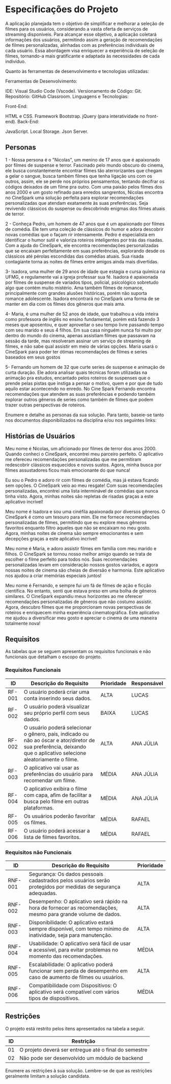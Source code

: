 # Especificações do Projeto

A aplicação planejada tem o objetivo de simplificar e melhorar a seleção de filmes para os usuários, considerando a vasta oferta de serviços de streaming disponíveis. Para alcançar esse objetivo, a aplicação coletará informações dos usuários, permitindo assim a geração de recomendações de filmes personalizadas, alinhadas com as preferências individuais de cada usuário. Essa abordagem visa enriquecer a experiência de seleção de filmes, tornando-a mais gratificante e adaptada às necessidades de cada indivíduo.

Quanto às ferramentas de desenvolvimento e tecnologias utilizadas:

Ferramentas de Desenvolvimento:

IDE: Visual Studio Code (Vscode).
Versionamento de Código: Git.
Repositório: GitHub Classroom.
Linguagens e Tecnologias:

Front-End:

HTML e CSS.
Framework Bootstrap.
jQuery (para interatividade no front-end).
Back-End:

JavaScript.
Local Storage.
Json Server.

## Personas

1 - Nossa persona é o "Nicolas", um menino de 17 anos que é apaixonado por filmes de suspense e terror. Fascinado pelo mundo obscuro do cinema, ele busca constantemente encontrar filmes tão aterrorizantes que chegam a gelar o sangue, busca também filmes que tenha ligação uns com os outros, assim, ele se perde nos próprios pensamentos, tentando decifrar os códigos deixados de um filme pra outro. Com uma paixão pelos filmes dos anos 2000 e um gosto refinado para enredos sangrentos, Nicolas encontra no CineSpark uma solução perfeita para explorar recomendações personalizadas que atendam exatamente às suas preferências. Seja revivendo clássicos do suspense ou descobrindo enigmas dos filmes atuais de terror.

2 - Conheça Pedro, um homem de 47 anos que é um apaixonado por filmes de comédia. Ele tem uma coleção de clássicos do humor e adora descobrir novas comédias que o façam rir intensamente. Pedro é especialista em identificar o humor sutil e valoriza roteiros inteligentes por trás das risadas. Com a ajuda do CineSpark, ele encontra recomendações personalizadas que se encaixam perfeitamente em suas preferências, explorando desde os clássicos até pérolas escondidas das comédias atuais. Sua risada contagiante torna as noites de filmes entre amigos ainda mais divertidas.

3- Isadora, uma mulher de 29 anos de idade que estagia e cursa química na UFMG, e regulamente vai a igreja professar sua fé. Isadora é apaixonada por filmes de suspense de variados tipos, policial, psicológico sobretudo algo que contém muito mistério. Ama também filmes de romance, principalmente com grandes alusões históricas, porém não suporta romance adolescente. Isadora encontrará no CineSpark uma forma de se manter em dia com os filmes dos gêneros que mais ama.

4- Maria, é uma mulher de 52 anos de idade, que trabalhou a vida inteira como professora de inglês no ensino fundamental, porém está fazendo 3 meses que aposentou, e quer aproveitar o seu tempo livre passando tempo com seu marido e seus 4 filhos. Em sua casa ninguém nunca foi muito por dentro do mundo do cinema, apenas assistiam filmes que passavam na sessão da tarde, mas resolveram assinar um serviço de streaming de filmes, e não sabe qual assistir em meio de várias opções. Maria usará o CineSpark para poder ter ótimas recomendações de filmes e series baseados em seus gostos

5- Fernando um homem de 32 que curte series de suspense e animação de curta duração. Ele adora analisar quais técnicas foram utilizadas na animação pra estudos, encantado pelos roteiros de suspenses que o prende pelas pistas que instiga a pensar o motivo, quem e por que de tudo aquilo estar acontecendo no enredo. No Cine Spark Fernando encontra recomendações que atendem as suas preferências e podendo também explorar outros gêneros de series como também de filmes que podem trazer outras perspectivas de roteiros.

Enumere e detalhe as personas da sua solução. Para tanto, baseie-se tanto nos documentos disponibilizados na disciplina e/ou nos seguintes links:


## Histórias de Usuários

Meu nome é Nicolas, um aficionado por filmes de terror dos anos 2000. Quando conheci o CineSpark, encontrei meu parceiro perfeito. O aplicativo me ofereceu recomendações personalizadas que me permitiram redescobrir clássicos esquecidos e novos sustos. Agora, minha busca por filmes assustadores ficou mais emocionante do que nunca! 

Eu sou o Pedro e adoro rir com filmes de comédia, mas já estava ficando sem opções. O CineSpark veio ao meu resgate! Com suas recomendações personalizadas, encontrei uma lista interminável de comédias que nunca tinha visto. Agora, minhas noites são repletas de risadas graças a este aplicativo incrível! 

Meu nome é Isadora e sou uma cinéfila apaixonada por diversos gêneros. O CineSpark é como um tesouro para mim. Ele me fornece recomendações personalizadas de filmes, permitindo que eu explore meus gêneros favoritos enquanto filtro aqueles que não se encaixam no meu gosto. Agora, minhas noites de cinema são sempre emocionantes e sem decepções graças a este aplicativo incrível! 

Meu nome é Maria, e adoro assistir filmes em família com meu marido e filhos. O CineSpark se tornou nosso melhor amigo quando se trata de escolher o filme perfeito para todos nós. Suas recomendações personalizadas levam em consideração nossos gostos variados, e agora nossas noites de cinema são cheias de diversão e harmonia. Este aplicativo nos ajudou a criar memórias especiais juntos! 

Meu nome é Fernando, e sempre fui um fã de filmes de ação e ficção científica. No entanto, senti que estava preso em uma bolha de gêneros similares. O CineSpark expandiu meus horizontes ao me oferecer recomendações personalizadas de gêneros que não costumo assistir. Agora, descubro filmes que me proporcionam novas perspectivas de roteiros e enriquecem minha experiência cinematográfica. Este aplicativo me ajudou a diversificar meu gosto e apreciar o cinema de uma maneira totalmente nova! 

## Requisitos

As tabelas que se seguem apresentam os requisitos funcionais e não funcionais que detalham o escopo do projeto.

### Requisitos Funcionais

|ID    | Descrição do Requisito  | Prioridade | Responsável |
|------|-----------------------------------------|----| ----|
|RF-001| O usuário poderá criar uma  conta inserindo seus dados. | ALTA | LUCAS |
|RF-002| O usuário poderá visualizar seu próprio perfil com seus dados. | BAIXA | LUCAS | 
|RF-002| O usuário poderá selecionar o gênero, país, indicado ou não ao óscar e ator/diretor de sua preferência, deixando que o aplicativo selecione aleatoriamente o filme. | ALTA | ANA JÚLIA |
|RF-003| O aplicativo vai usar as preferências do usuário para recomendar um filme. | MÉDIA | ANA JÚLIA |
|RF-004| O aplicativo exibira o filme com capa, afim de facilitar a busca pelo filme em outras plataformas. | MÉDIA | ANA JÚLIA |
|RF-005| Os usuários poderão favoritar os filmes. | MÉDIA | RAFAEL |
|RF-006| O usuário poderá acessar a lista de filmes favoritos. | MÉDIA | RAFAEL |


### Requisitos não Funcionais

|ID     | Descrição do Requisito  |Prioridade |
|-------|-------------------------|----|
|RNF-001| Segurança: Os dados pessoais cadastrados pelos usuários serão protegidos por medidas de segurança adequadas. | ALTA |
|RNF-002| Desempenho: O aplicativo será rápido na hora de fornecer as recomendações, mesmo para grande volume de dados. | ALTA |
|RNF-003| Disponibilidade: O aplicativo estará sempre disponível, com tempo mínimo de inatividade, seja para manutenção. | ALTA |
|RNF-004| Usabilidade: O aplicativo será fácil de usar e acessível, para evitar problemas no momento das recomendações. | MÉDIA |
|RNF-005| Escalabilidade: O aplicativo poderá funcionar sem perda de desempenho em caso de aumento de filmes ou usuários. | ALTA |
|RNF-006| Compatibilidade com Dispositivos: O aplicativo será compatível com vários tipos de dispositivos. | MÉDIA |

## Restrições

O projeto está restrito pelos itens apresentados na tabela a seguir.

|ID| Restrição                                             |
|--|-------------------------------------------------------|
|01| O projeto deverá ser entregue até o final do semestre |
|02| Não pode ser desenvolvido um módulo de backend        |


Enumere as restrições à sua solução. Lembre-se de que as restrições geralmente limitam a solução candidata.

